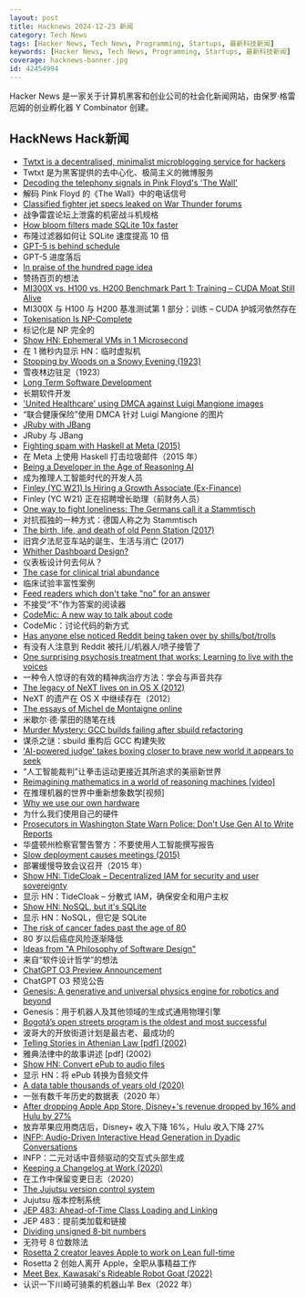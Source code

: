 ```yaml
---
layout: post
title: Hacknews 2024-12-23 新闻
category: Tech News
tags: [Hacker News, Tech News, Programming, Startups, 最新科技新闻]
keywords: [Hacker News, Tech News, Programming, Startups, 最新科技新闻]
coverage: hacknews-banner.jpg
id: 42454994
---
```


Hacker News 是一家关于计算机黑客和创业公司的社会化新闻网站，由保罗·格雷厄姆的创业孵化器 Y Combinator 创建。

## HackNews Hack新闻

- [Twtxt is a decentralised, minimalist microblogging service for hackers](https://twtxt.readthedocs.io/en/latest/index.html)
- Twtxt 是为黑客提供的去中心化、极简主义的微博服务
- [Decoding the telephony signals in Pink Floyd's 'The Wall'](https://corelatus.com/blog/Decoding_the_telephony_signals_in_Pink_Floyd_s__The_Wall_.html)
- 解码 Pink Floyd 的《The Wall》中的电话信号
- [Classified fighter jet specs leaked on War Thunder forums](https://ukdefencejournal.org.uk/classified-fighter-jet-specs-leaked-on-war-thunder-again/)
- 战争雷霆论坛上泄露的机密战斗机规格
- [How bloom filters made SQLite 10x faster](https://avi.im/blag/2024/sqlite-past-present-future/)
- 布隆过滤器如何让 SQLite 速度提高 10 倍
- [GPT-5 is behind schedule](https://www.wsj.com/tech/ai/openai-gpt5-orion-delays-639e7693)
- GPT-5 进度落后
- [In praise of the hundred page idea](https://tracydurnell.com/2024/12/17/in-praise-of-the-hundred-page-idea/)
- 赞扬百页的想法
- [MI300X vs. H100 vs. H200 Benchmark Part 1: Training – CUDA Moat Still Alive](https://semianalysis.com/2024/12/22/mi300x-vs-h100-vs-h200-benchmark-part-1-training/)
- MI300X 与 H100 与 H200 基准测试第 1 部分：训练 – CUDA 护城河依然存在
- [Tokenisation Is NP-Complete](https://arxiv.org/abs/2412.15210)
- 标记化是 NP 完全的
- [Show HN: Ephemeral VMs in 1 Microsecond](https://github.com/libriscv/multi_tenant_drogon)
- 在 1 微秒内显示 HN：临时虚拟机
- [Stopping by Woods on a Snowy Evening (1923)](https://poets.org/poem/stopping-woods-snowy-evening)
- 雪夜林边驻足（1923）
- [Long Term Software Development](https://berthub.eu/articles/posts/on-long-term-software-development/)
- 长期软件开发
- ['United Healthcare' using DMCA against Luigi Mangione images](https://abovethelaw.com/2024/12/united-healthcare-using-dmca-against-luigi-mangione-images-which-is-bizarre-wildly-inappropriate/)
- “联合健康保险”使用 DMCA 针对 Luigi Mangione 的图片
- [JRuby with JBang](https://rockyj-blogs.web.app/2024/12/22/jruby-jbang.html)
- JRuby 与 JBang
- [Fighting spam with Haskell at Meta (2015)](https://engineering.fb.com/2015/06/26/security/fighting-spam-with-haskell/)
- 在 Meta 上使用 Haskell 打击垃圾邮件（2015 年）
- [Being a Developer in the Age of Reasoning AI](https://near.tl/developer-forever/forum/announcement/being-a-developer-in-the-age-of-reasoning-ai.anc-4b87de19-f7cf-4ef0-91c8-e28b260fd9ad.html)
- 成为推理人工智能时代的开发人员
- [Finley (YC W21) Is Hiring a Growth Associate (Ex-Finance)](https://jobs.lever.co/FinleyTechnologies/429dc338-87e8-4ed7-a302-145e18027e24)
- Finley (YC W21) 正在招聘增长助理（前财务人员）
- [One way to fight loneliness: The Germans call it a Stammtisch](https://www.npr.org/2024/12/22/nx-s1-5233033/holidays-loneliness-cure-stammtisch)
- 对抗孤独的一种方式：德国人称之为 Stammtisch
- [The birth, life, and death of old Penn Station (2017)](https://ny.curbed.com/2017/11/7/16616314/old-penn-station-history-photos-mckim)
- 旧宾夕法尼亚车站的诞生、生活与消亡 (2017)
- [Whither Dashboard Design?](https://surfingcomplexity.blog/2024/12/22/whither-dashboard-design/)
- 仪表板设计何去何从？
- [The case for clinical trial abundance](https://ifp.org/the-case-for-clinical-trial-abundance/)
- 临床试验丰富性案例
- [Feed readers which don't take "no" for an answer](https://rachelbythebay.com/w/2024/12/17/packets/)
- 不接受“不”作为答案的阅读器
- [CodeMic: A new way to talk about code](https://codemic.io/)
- CodeMic：讨论代码的新方式
- [Has anyone else noticed Reddit being taken over by shills/bot/trolls]()
- 有没有人注意到 Reddit 被托儿/机器人/喷子接管了
- [One surprising psychosis treatment that works: Learning to live with the voices](https://www.wsj.com/health/schizophrenia-treatment-psychosis-cure-957b02f7)
- 一种令人惊讶的有效的精神病治疗方法：学会与声音共存
- [The legacy of NeXT lives on in OS X (2012)](https://arstechnica.com/gadgets/2012/12/the-legacy-of-next-lives-on-in-os-x/)
- NeXT 的遗产在 OS X 中继续存在（2012）
- [The essays of Michel de Montaigne online](https://hyperessays.net/)
- 米歇尔·德·蒙田的随笔在线
- [Murder Mystery: GCC builds failing after sbuild refactoring](https://www.linux.it/~ema/posts/murder-mystery-gcc-builds-failing-after-sbuild-refactoring/)
- 谋杀之谜：sbuild 重构后 GCC 构建失败
- ['AI-powered judge' takes boxing closer to brave new world it appears to seek](https://www.boxingscene.com/the-beltline-ai-powered-judge-takes-boxing-a-step-closer-to-the-brave-new-world-it-appears-to-seek--200866)
- “人工智能裁判”让拳击运动更接近其所追求的美丽新世界
- [Reimagining mathematics in a world of reasoning machines [video]](https://www.youtube.com/watch?v=vYCT7cw0ycw)
- 在推理机器的世界中重新想象数学[视频]
- [Why we use our own hardware](https://www.fastmail.com/blog/why-we-use-our-own-hardware/)
- 为什么我们使用自己的硬件
- [Prosecutors in Washington State Warn Police: Don't Use Gen AI to Write Reports](https://www.eff.org/deeplinks/2024/10/prosecutors-washington-state-warn-police-dont-use-gen-ai-write-reports)
- 华盛顿州检察官警告警方：不要使用人工智能撰写报告
- [Slow deployment causes meetings (2015)](https://tidyfirst.substack.com/p/slow-deployment-causes-meetings)
- 部署缓慢导致会议召开（2015 年）
- [Show HN: TideCloak – Decentralized IAM for security and user sovereignty](https://github.com/tide-foundation/tidecloak-gettingstarted)
- 显示 HN：TideCloak – 分散式 IAM，确保安全和用户主权
- [Show HN: NoSQL, but it's SQLite](https://gist.github.com/vedantroy/df6b18fa89bc24acfe89fc8493743378)
- 显示 HN：NoSQL，但它是 SQLite
- [The risk of cancer fades past the age of 80](https://www.sciencealert.com/the-risk-of-cancer-fades-as-we-get-older-and-we-may-finally-know-why)
- 80 岁以后癌症风险逐渐降低
- [Ideas from "A Philosophy of Software Design"](https://www.16elt.com/2024/09/25/first-book-of-byte-sized-tech/)
- 来自“软件设计哲学”的想法
- [ChatGPT O3 Preview Announcement](https://openai.com/12-days/)
- ChatGPT O3 预览公告
- [Genesis: A generative and universal physics engine for robotics and beyond](https://genesis-embodied-ai.github.io/)
- Genesis：用于机器人及其他领域的生成式通用物理引擎
- [Bogotá’s open streets program is the oldest and most successful](https://slate.com/business/2024/12/ciclovia-open-streets-bogota-urbanism-success.html)
- 波哥大的开放街道计划是最古老、最成功的
- [Telling Stories in Athenian Law [pdf] (2002)](https://classicalstudies.org/sites/default/files/documents/Gagarin.pdf)
- 雅典法律中的故事讲述 [pdf] (2002)
- [Show HN: Convert ePub to audio files](https://github.com/rafael1mc/epub-tts)
- 显示 HN：将 ePub 转换为音频文件
- [A data table thousands of years old (2020)](https://www.datafix.com.au/BASHing/2020-08-12.html)
- 一张有数千年历史的数据表（2020 年）
- [After dropping Apple App Store, Disney+'s revenue dropped by 16% and Hulu by 27%](https://appfigures.com/resources/insights/20241213?f=2)
- 放弃苹果应用商店后，Disney+ 收入下降 16%，Hulu 收入下降 27%
- [INFP: Audio-Driven Interactive Head Generation in Dyadic Conversations](https://grisoon.github.io/INFP/)
- INFP：二元对话中音频驱动的交互式头部生成
- [Keeping a Changelog at Work (2020)](https://code.dblock.org/2020/09/01/keep-a-changelog-at-work.html)
- 在工作中保留变更日志（2020）
- [The Jujutsu version control system](https://neugierig.org/software/blog/2024/12/jujutsu.html)
- Jujutsu 版本控制系统
- [JEP 483: Ahead-of-Time Class Loading and Linking](https://openjdk.org/jeps/483)
- JEP 483：提前类加载和链接
- [Dividing unsigned 8-bit numbers](http://0x80.pl/notesen/2024-12-21-uint8-division.html)
- 无符号 8 位数除法
- [Rosetta 2 creator leaves Apple to work on Lean full-time](https://www.linkedin.com/posts/leonardo-de-moura-26a27b5_leanlang-leanprover-leanfro-activity-7274523099394400256-0F0x)
- Rosetta 2 创始人离开 Apple，全职从事精益工作
- [Meet Bex, Kawasaki's Rideable Robot Goat (2022)](https://www.cycleworld.com/story/motorcycle-news/kawasaki-bex-rideable-robot-goat/)
- 认识一下川崎可骑乘的机器山羊 Bex（2022 年）

